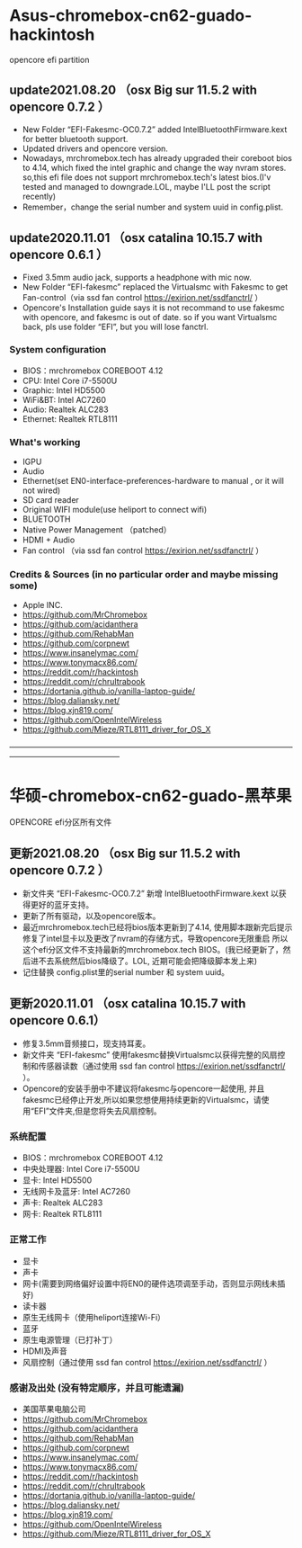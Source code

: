 # Asus-chromebox-cn62-guado-hackintosh
opencore efi partition

## update2021.08.20 （osx Big sur 11.5.2 with opencore 0.7.2 ）
 - New Folder “EFI-Fakesmc-OC0.7.2”  added IntelBluetoothFirmware.kext for better bluetooth support.
 - Updated drivers and opencore version.
 - Nowadays, mrchromebox.tech has already upgraded their coreboot bios to 4.14, which fixed the intel graphic and change the way nvram stores.
so,this efi file does not support mrchromebox.tech's latest bios.(I'v tested and managed to downgrade.LOL, maybe I'LL post the script recently)
 - Remember，change the serial number and system uuid in config.plist.

## update2020.11.01 （osx catalina 10.15.7 with opencore 0.6.1 ）
 - Fixed 3.5mm audio jack, supports a headphone with mic now.
 - New Folder “EFI-fakesmc” replaced the Virtualsmc with Fakesmc to get Fan-control（via ssd fan control https://exirion.net/ssdfanctrl/ ）
 - Opencore's Installation guide says it is not recommand to use fakesmc with opencore, and fakesmc is out of date. so if you want Virtualsmc back, pls use folder “EFI”, but you will lose fanctrl.

### System configuration
 - BIOS：mrchromebox COREBOOT 4.12 
 - CPU: Intel Core i7-5500U
 - Graphic: Intel HD5500
 - WiFi&BT: Intel AC7260
 - Audio: Realtek ALC283
 - Ethernet: Realtek RTL8111

### What's working
 - IGPU
 - Audio
 - Ethernet(set EN0-interface-preferences-hardware to manual , or it will not wired)
 - SD card reader
 - Original WIFI module(use heliport to connect wifi)
 - BLUETOOTH
 - Native Power Management （patched）
 - HDMI + Audio
 - Fan control （via ssd fan control https://exirion.net/ssdfanctrl/ ）

### Credits & Sources (in no particular order and maybe missing some)
 - Apple INC.
 - https://github.com/MrChromebox
 - https://github.com/acidanthera
 - https://github.com/RehabMan
 - https://github.com/corpnewt
 - https://www.insanelymac.com/
 - https://www.tonymacx86.com/
 - https://reddit.com/r/hackintosh
 - https://reddit.com/r/chrultrabook
 - https://dortania.github.io/vanilla-laptop-guide/
 - https://blog.daliansky.net/
 - https://blog.xjn819.com/
 - https://github.com/OpenIntelWireless
 - https://github.com/Mieze/RTL8111_driver_for_OS_X
 
——————————————————————————————————————————————————
# 华硕-chromebox-cn62-guado-黑苹果
OPENCORE efi分区所有文件

## 更新2021.08.20 （osx Big sur 11.5.2 with opencore 0.7.2 ）
 - 新文件夹 “EFI-Fakesmc-OC0.7.2”  新增 IntelBluetoothFirmware.kext 以获得更好的蓝牙支持。
 - 更新了所有驱动，以及opencore版本。
 - 最近mrchromebox.tech已经将bios版本更新到了4.14, 使用脚本跟新完后提示修复了intel显卡以及更改了nvram的存储方式，导致opencore无限重启
所以这个efi分区文件不支持最新的mrchromebox.tech BIOS。(我已经更新了，然后进不去系统然后bios降级了。LOL, 近期可能会把降级脚本发上来)
 - 记住替换 config.plist里的serial number 和 system uuid。

## 更新2020.11.01 （osx catalina 10.15.7 with opencore 0.6.1）
 - 修复3.5mm音频接口，现支持耳麦。
 - 新文件夹 “EFI-fakesmc” 使用fakesmc替换Virtualsmc以获得完整的风扇控制和传感器读数（通过使用 ssd fan control https://exirion.net/ssdfanctrl/ ）。
 - Opencore的安装手册中不建议将fakesmc与opencore一起使用, 并且fakesmc已经停止开发,所以如果您想使用持续更新的Virtualsmc，请使用“EFI”文件夹,但是您将失去风扇控制。

### 系统配置
 - BIOS：mrchromebox COREBOOT 4.12 
 - 中央处理器: Intel Core i7-5500U
 - 显卡: Intel HD5500
 - 无线网卡及蓝牙: Intel AC7260
 - 声卡: Realtek ALC283
 - 网卡: Realtek RTL8111

### 正常工作
 - 显卡
 - 声卡
 - 网卡(需要到网络偏好设置中将EN0的硬件选项调至手动，否则显示网线未插好)
 - 读卡器
 - 原生无线网卡（使用heliport连接Wi-Fi）
 - 蓝牙
 - 原生电源管理（已打补丁） 
 - HDMI及声音
 - 风扇控制（通过使用 ssd fan control https://exirion.net/ssdfanctrl/ ）

### 感谢及出处 (没有特定顺序，并且可能遗漏)
 - 美国苹果电脑公司
 - https://github.com/MrChromebox
 - https://github.com/acidanthera
 - https://github.com/RehabMan
 - https://github.com/corpnewt
 - https://www.insanelymac.com/
 - https://www.tonymacx86.com/
 - https://reddit.com/r/hackintosh
 - https://reddit.com/r/chrultrabook
 - https://dortania.github.io/vanilla-laptop-guide/
 - https://blog.daliansky.net/
 - https://blog.xjn819.com/
 - https://github.com/OpenIntelWireless
 - https://github.com/Mieze/RTL8111_driver_for_OS_X
